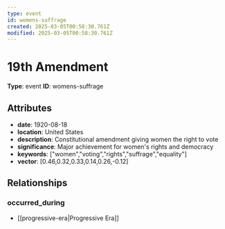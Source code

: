 ```yaml
---
type: event
id: womens-suffrage
created: 2025-03-05T00:58:30.761Z
modified: 2025-03-05T00:58:30.761Z
---
```


# 19th Amendment

**Type**: event
**ID**: womens-suffrage

## Attributes

- **date**: 1920-08-18
- **location**: United States
- **description**: Constitutional amendment giving women the right to vote
- **significance**: Major achievement for women's rights and democracy
- **keywords**: ["women","voting","rights","suffrage","equality"]
- **vector**: [0.46,0.32,0.33,0.14,0.26,-0.12]

## Relationships

### occurred_during

- [[progressive-era|Progressive Era]]

